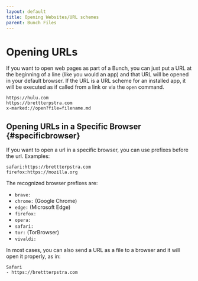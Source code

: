 ```yaml
---
layout: default
title: Opening Websites/URL schemes
parent: Bunch Files
---
```

# Opening URLs

If you want to open web pages as part of a Bunch, you can just put a URL at the beginning of a line (like you would an app) and that URL will be opened in your default browser. If the URL is a URL scheme for an installed app, it will be executed as if called from a link or via the `open` command.

    https://hulu.com
    https://brettterpstra.com
    x-marked://open?file=filename.md


## Opening URLs in a Specific Browser {#specificbrowser}

If you want to open a url in a specific browser, you can use prefixes before the url. Examples:

    safari:https://brettterpstra.com
    firefox:https://mozilla.org

The recognized browser prefixes are:

- `brave:`
- `chrome:` (Google Chrome)
- `edge:` (Microsoft Edge)
- `firefox:`
- `opera:`
- `safari:`
- `tor:` (TorBrowser)
- `vivaldi:`

In most cases, you can also send a URL as a file to a browser and it will open it properly, as in:

    Safari
    - https://brettterpstra.com


